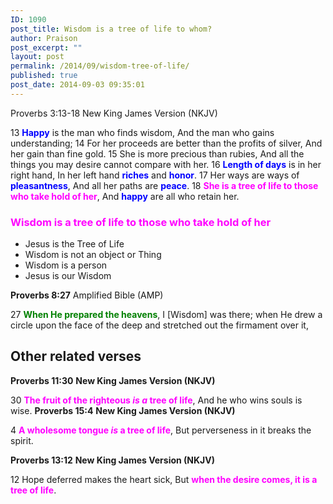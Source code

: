 ```yaml
---
ID: 1090
post_title: Wisdom is a tree of life to whom?
author: Praison
post_excerpt: ""
layout: post
permalink: /2014/09/wisdom-tree-of-life/
published: true
post_date: 2014-09-03 09:35:01
---
```

Proverbs 3:13-18
New King James Version (NKJV)

13 <span style="color: #0000ff;"><strong>Happy</strong> </span>is the man who finds wisdom,
And the man who gains understanding;
14 For her proceeds are better than the profits of silver,
And her gain than fine gold.
15 She is more precious than rubies,
And all the things you may desire cannot compare with her.
16 <span style="color: #0000ff;"><strong>Length of days</strong></span> is in her right hand,
In her left hand <span style="color: #0000ff;"><strong>riches</strong> </span>and <span style="color: #0000ff;"><strong>honor</strong></span>.
17 Her ways are ways of <span style="color: #0000ff;"><strong>pleasantness</strong></span>,
And all her paths are <span style="color: #0000ff;"><strong>peace</strong></span>.
18 <span style="color: #ff00ff;"><strong>She is a tree of life to those who take hold of her</strong></span>,
And <span style="color: #0000ff;"><strong>happy</strong> </span>are all who retain her.
<h3><span style="font-weight: bold; color: #ff00ff;">Wisdom is a tree of life to those who take hold of her</span></h3>
<ul>
	<li>Jesus is the Tree of Life</li>
	<li>Wisdom is not an object or Thing</li>
	<li>Wisdom is a person</li>
	<li>Jesus is our Wisdom</li>
</ul>
<strong>Proverbs 8:27</strong>
Amplified Bible (AMP)

27 <span style="color: #008000;"><strong>When He prepared the heavens</strong></span>, I [Wisdom] was there; when He drew a circle upon the face of the deep and stretched out the firmament over it,
<h2>Other related verses</h2>
<strong>Proverbs 11:30</strong>
<strong>New King James Version (NKJV)</strong>

30 <span style="color: #ff00ff;"><strong>The fruit of the righteous<em> is a</em> tree of life</strong></span>,
And he who wins souls is wise.
<strong>Proverbs 15:4</strong>
<strong> New King James Version (NKJV)</strong>

4 <strong><span style="color: #ff00ff;">A wholesome tongue <em>is</em> a tree of life</span></strong>,
But perverseness in it breaks the spirit.

<strong>Proverbs 13:12</strong>
<strong> New King James Version (NKJV)</strong>

12 Hope deferred makes the heart sick,
But <span style="color: #ff00ff;"><strong>when the desire comes, it is a tree of life</strong></span>.